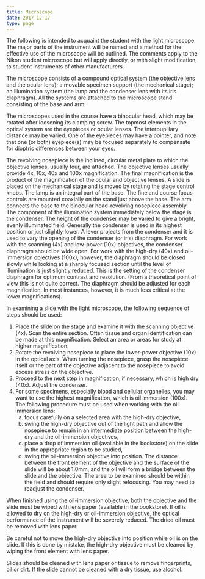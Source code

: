 ```yaml
---
title: Microscope
date: 2017-12-17
type: page
---
```

<div class="pagecontentbody">
					<p>The following is intended to acquaint the student with the light microscope. The major parts of the instrument will be named and a method for the effective use of the microscope will be outlined. The comments apply to the Nikon student microscope but will apply directly, or with slight modification, to student instruments of other manufacturers.</p>

<p>The microscope consists of a compound optical system (the objective lens and the ocular lens); a movable specimen support (the mechanical stage); an illumination system (the lamp and the condenser lens with its iris diaphragm). All the systems are attached to the microscope stand consisting of the base and arm.</p>

<p>The microscopes used in the course have a binocular head, which may be rotated after loosening its clamping screw. The topmost elements in the optical system are the eyepieces or ocular lenses. The interpupillary distance may be varied. One of the eyepieces may have a pointer, and note that one (or both) eyepiece(s) may be focused separately to compensate for dioptric differences between your eyes.</p>

<p>The revolving nosepiece is the inclined, circular metal plate to which the objective lenses, usually four, are attached. The objective lenses usually provide 4x, 10x, 40x and 100x magnification. The final magnification is the product of the magnification of the ocular and objective lenses. A slide is placed on the mechanical stage and is moved by rotating the stage control knobs. The lamp is an integral part of the base. The fine and course focus controls are mounted coaxially on the stand just above the base. The arm connects the base to the binocular head-revolving nosepiece assembly. The component of the illumination system immediately below the stage is the condenser. The height of the condenser may be varied to give a bright, evenly illuminated field. Generally the condenser is used in its highest position or just slightly lower. A lever projects from the condenser and it is used to vary the opening of the condenser (or iris) diaphragm. For work with the scanning (4x) and low-power (10x) objectives, the condenser diaphragm should be wide open. For work with the high-dry (40x) and oil-immersion objectives (100x), however, the diaphragm should be closed slowly while looking at a sharply focused section until the level of illumination is just slightly reduced. This is the setting of the condenser diaphragm for optimum contrast and resolution. (From a theoretical point of view this is not quite correct. The diaphragm should be adjusted for each magnification. In most instances, however, it is much less critical at the lower magnifications).</p>

<p>In examining a slide with the light microscope, the following sequence of steps should be used:</p>


<ol>
<li>Place the slide on the stage and examine it with the scanning objective (4x). Scan the entire section. Often tissue and organ identification can be made at this magnification. Select an area or areas for study at higher magnification.</li>
<li>Rotate the revolving nosepiece to place the lower-power objective (10x) in the optical axis. When turning the nosepiece, grasp the nosepiece itself or the part of the objective adjacent to the nosepiece to avoid excess stress on the objective.</li>
<li>Proceed to the next step in magnification, if necessary, which is high dry (40x). Adjust the condenser.</li>
<li>For some specimens, especially blood and cellular organelles, you may want to use the highest magnification, which is oil immersion (100x). The following procedure must be used when working with the oil immersion lens:
<ol>
<li style="list-style-type:lower-alpha;">focus carefully on a selected area with the high-dry objective,</li>
<li style="list-style-type:lower-alpha;">swing the high-dry objective out of the light path and allow the nosepiece to remain in an intermediate position between the high-dry and the oil-immersion objectives,</li>
<li style="list-style-type:lower-alpha;">place a drop of immersion oil (available in the bookstore) on the slide in the appropriate region to be studied,</li>
<li style="list-style-type:lower-alpha;">swing the oil-immersion objective into position. The distance between the front element of the objective and the surface of the slide will be about 1.0mm, and the oil will form a bridge between the slide and the objective. The area to be examined should be within the field and should require only slight refocusing. You may need to readjust the condenser.</li>
</ol>
</li>
</ol>



<p>When finished using the oil-immersion objective, both the objective and the slide must be wiped with lens paper (available in the bookstore). If oil is allowed to dry on the high-dry or oil-immersion objective, the optical performance of the instrument will be severely reduced. The dried oil must be removed with lens paper.</p>

<p>Be careful not to move the high-dry objective into position while oil is on the slide. If this is done by mistake, the high-dry objective must be cleaned by wiping the front element with lens paper.</p>

<p>Slides should be cleaned with lens paper or tissue to remove fingerprints, oil or dirt. If the slide cannot be cleaned with a dry tissue, use alcohol. </p>
					</div>
